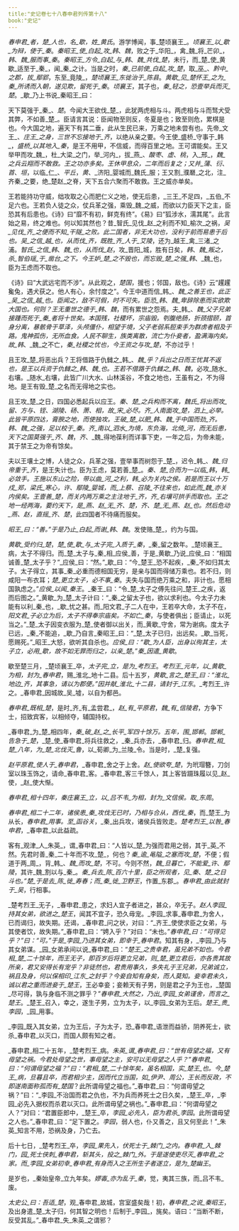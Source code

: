 ```yaml
---
title:"史记卷七十八春申君列传第十八"
book:"史记"
---
```

_春申君_者，_楚_人也，名_歇_，姓_黄氏_。游学博闻，事_楚顷襄王_。_顷襄王_以_歇_为辩，使于_秦_。_秦昭王_使_白起_攻_韩_、_魏_，败之于_华阳_，禽_魏_将_芒卯_，_韩_、_魏_服而事_秦_。_秦昭王_方令_白起_与_韩_、_魏_共伐_楚_，未行，而_楚_使_黄歇_适至于_秦_，闻_秦_之计。当是之时，_秦_已前使_白起_攻_楚_，取_巫_、_黔中_之郡，拔_鄢郢_，东至_竟陵_，_楚顷襄王_东徙治于_陈县_。_黄歇_见_楚怀王_之为_秦_所诱而入朝，遂见欺，留死于_秦_。_顷襄王_，其子也，_秦_轻之，恐壹举兵而灭_楚_。_歇_乃上书说_秦昭王_曰：

天下莫强于_秦_、_楚_。今闻大王欲伐_楚_，此犹两虎相与斗。两虎相与斗而驽犬受其弊，不如善_楚_。臣请言其说：臣闻物至则反，冬夏是也；致至则危，累棋是也。今大国之地，遍天下有其二垂，此从生民已来，万乘之地未尝有也。先帝_文王_、_庄王_之身，三世不忘接地于_齐_，以绝从亲之要。今王使_盛桥_守事于_韩_，_盛桥_以其地入_秦_，是王不用甲，不信威，而得百里之地。王可谓能矣。王又举甲而攻_魏_，杜_大梁_之门，举_河内_，拔_燕_、_酸枣_、_虚_、_桃_，入_邢_，_魏_之兵云翔而不敢救。王之功亦多矣。王休甲息众，二年而后复之；又并_蒲_、_衍_、_首_、_垣_，以临_仁_、_平丘_，_黄_、_济阳_婴城而_魏氏_服；王又割_濮磿_之北，注_齐秦_之要，绝_楚赵_之脊，天下五合六聚而不敢救。王之威亦单矣。

王若能持功守威，绌攻取之心而肥仁义之地，使无后患，_三王_不足四，_五伯_不足六也。王若负人徒之众，仗兵革之强，乘毁_魏_之威，而欲以力臣天下之主，臣恐其有后患也。《诗》曰“靡不有初，鲜克有终”。《易》曰“狐涉水，濡其尾”。此言始之易，终之难也。何以知其然也？昔_智氏_见伐_赵_之利而不知_榆次_之祸，_吴_见伐_齐_之便而不知_干隧_之败。此二国者，非无大功也，没利于前而易患于后也。_吴_之信_越_也，从而伐_齐_，既胜_齐_人于_艾陵_，还为_越王_禽_三渚_之浦。_智氏_之信_韩_、_魏_也，从而伐_赵_，攻_晋阳_城，胜有日矣，_韩_、_魏_叛之，杀_智伯瑶_于_凿台_之下。今王妒_楚_之不毁也，而忘毁_楚_之强_韩_、_魏_也，臣为王虑而不取也。

《诗》曰“大武远宅而不涉”。从此观之，_楚国_，援也；邻国，敌也。《诗》云“趯趯毚兔，遇犬获之。他人有心，余忖度之”。今王中道而信_韩_、_魏_之善王也，此正_吴_之信_越_也。臣闻之，敌不可假，时不可失。臣恐_韩_、_魏_卑辞除患而实欲欺大国也。何则？王无重世之德于_韩_、_魏_，而有累世之怨焉。夫_韩_、_魏_父子兄弟接踵而死于_秦_者将十世矣。本国残，社稷坏，宗庙毁。刳腹绝肠，折颈摺颐，首身分离，暴骸骨于草泽，头颅僵仆，相望于境，父子老弱系脰束手为群虏者相及于路。鬼神孤伤，无所血食。人民不聊生，族类离散，流亡为仆妾者，盈满海内矣。故_韩_、_魏_之不亡，_秦_社稷之忧也，今王资之与攻_楚_，不亦过乎！

且王攻_楚_将恶出兵？王将借路于仇雠之_韩_、_魏_乎？兵出之日而王忧其不返也，是王以兵资于仇雠之_韩_、_魏_也。王若不借路于仇雠之_韩_、_魏_，必攻_随水_右壤。_随水_右壤，此皆广川大水、山林溪谷，不食之地也，王虽有之，不为得地。是王有毁_楚_之名而无得地之实也。

且王攻_楚_之日，四国必悉起兵以应王。_秦_、_楚_之兵构而不离，_魏氏_将出而攻_留_、_方与_、_铚_、_湖陵_、_砀_、_萧_、_相_，故_宋_必尽。_齐_人南面攻_楚_，_泗上_必举。此皆平原四达，膏腴之地，而使独攻。王破_楚_以肥_韩_、_魏_于中国而劲_齐_。_韩_、_魏_之强，足以校于_秦_。_齐_南以_泗水_为境，东负海，北倚_河_，而无后患，天下之国莫强于_齐_、_魏_，_齐_、_魏_得地葆利而详事下吏，一年之后，为帝未能，其于禁王之为帝有馀矣。

夫以王壤土之博，人徒之众，兵革之强，壹举事而树怨于_楚_，迟令_韩_、_魏_归帝重于_齐_，是王失计也。臣为王虑，莫若善_楚_。_秦_、_楚_合而为一以临_韩_，_韩_必敛手。王施以东山之险，带以曲_河_之利，_韩_必为关内之侯。若是而王以十万戍_郑_，_梁氏_寒心，_许_、_鄢陵_婴城，而_上蔡_、_召陵_不往来也，如此而_魏_亦关内侯矣。王壹善_楚_，而关内两万乘之主注地于_齐_，_齐_右壤可拱手而取也。王之地一经两海，要约天下，是_燕_、_赵_无_齐_、_楚_，_齐_、_楚_无_燕_、_赵_也。然后危动_燕_、_赵_，直摇_齐_、_楚_，此四国者不待痛而服矣。

_昭王_曰：“善。”于是乃止_白起_而谢_韩_、_魏_。发使赂_楚_，约为与国。

_黄歇_受约归_楚_，_楚_使_歇_与_太子完_入质于_秦_，_秦_留之数年。_楚顷襄王_病，太子不得归。而_楚_太子与_秦_相_应侯_善，于是_黄歇_乃说_应侯_曰：“相国诚善_楚_太子乎？”_应侯_曰：“然。”_歇_曰：“今_楚王_恐不起疾，_秦_不如归其太子。太子得立，其事_秦_必重而德相国无穷，是亲与国而得储万乘也。若不归，则咸阳一布衣耳；_楚_更立太子，必不事_秦_。夫失与国而绝万乘之和，非计也。愿相国孰虑之。”_应侯_以闻_秦王_。_秦王_曰：“令_楚_太子之傅先往问_楚王_之疾，返而后图之。”_黄歇_为_楚_太子计曰：“_秦_之留太子也，欲以求利也。今太子力未能有以利_秦_也，_歇_忧之甚。而_阳文君_子二人在中，王若卒大命，太子不在，_阳文君_子必立为后，太子不得奉宗庙矣。不如亡_秦_，与使者俱出；臣请止，以死当之。”_楚_太子因变衣服为_楚_使者御以出关，而_黄歇_守舍，常为谢病。度太子已远，_秦_不能追，_歇_乃自言_秦昭王_曰：“_楚_太子已归，出远矣。_歇_当死，愿赐死。”_昭王_大怒，欲听其自杀也。_应侯_曰：“_歇_为人臣，出身以徇其主，太子立，必用_歇_，故不如无罪而归之，以亲_楚_。”_秦_因遣_黄歇_。

歇至楚三月，_楚顷襄王_卒，_太子完_立，是为_考烈王_。_考烈王_元年，以_黄歇_为相，封为_春申君_，赐_淮北_地十二县。后十五岁，_黄歇_言之_楚王_曰：“_淮北_地边_齐_，其事急，请以为郡便。”因并献_淮北_十二县，请封于_江东_。_考烈王_许之。_春申君_因城故_吴_墟，以自为都邑。

_春申君_既相_楚_，是时_齐_有_孟尝君_，_赵_有_平原君_，_魏_有_信陵君_，方争下士，招致宾客，以相倾夺，辅国持权。

_春申君_为_楚_相四年，_秦_破_赵_之_长平_军四十馀万。五年，围_邯郸_。_邯郸_告急于_楚_，_楚_使_春申君_将兵往救之，_秦_兵亦去，_春申君_归。_春申君_相_楚_八年，为_楚_北伐灭_鲁_，以_荀卿_为_兰陵_令。当是时，_楚_复强。

_赵平原君_使人于_春申君_，_春申君_舍之于上舍。_赵_使欲夸_楚_，为玳瑁簪，刀剑室以珠玉饰之，请命_春申君_客。_春申君_客三千馀人，其上客皆蹑珠履以见_赵_使，_赵_使大惭。

_春申君_相十四年，_秦庄襄王_立，以_吕不韦_为相，封为_文信侯_。取_东周_。

_春申君_相二十二年，诸侯患_秦_攻伐无已时，乃相与合从，西伐_秦_，而_楚王_为从长，_春申君_用事。至_函谷关_，_秦_出兵攻，诸侯兵皆败走。_楚考烈王_以咎_春申君_，_春申君_以此益疏。

客有_观津_人_朱英_，谓_春申君_曰：“人皆以_楚_为强而君用之弱，其于_英_不然。先君时善_秦_二十年而不攻_楚_，何也？_秦_逾_黾隘_之塞而攻_楚_，不便；假道于两_周_，背_韩_、_魏_而攻_楚_，不可。今则不然，_魏_旦暮亡，不能爱_许_、_鄢陵_，其许_魏_割以与_秦_。_秦_兵去_陈_百六十里，臣之所观者，见_秦_、_楚_之日斗也。”_楚_于是去_陈_徙_寿春_；而_秦_徙_卫野王_，作置_东郡_。_春申君_由此就封于_吴_，行相事。

_楚考烈王_无子，_春申君_患之，求妇人宜子者进之，甚众，卒无子。_赵人李园_持其女弟，欲进之_楚王_，闻其不宜子，恐久毋宠。_李园_求事_春申君_为舍人，已而谒归，故失期。还谒，_春申君_问之状，对曰：“_齐王_使使求臣之女弟，与其使者饮，故失期。”_春申君_曰：“娉入乎？”对曰：“未也。”_春申君_曰：“可得见乎？”曰：“可。”于是_李园_乃进其女弟，即幸于_春申君_。知其有身，_李园_乃与其女弟谋。_园_女弟承间以说_春申君_曰：“_楚王_之贵幸君，虽兄弟不如也。今君相_楚_二十馀年，而王无子，即百岁后将更立兄弟，则_楚_更立君后，亦各贵其故所亲，君又安得长有宠乎？非徒然也，君贵用事久，多失礼于王兄弟，兄弟诚立，祸且及身，何以保相印_江东_之封乎？今妾自知有身矣，而人莫知。妾幸君未久，诚以君之重而进妾于_楚王_，王必幸妾；妾赖天有子男，则是君之子为王也，_楚国_尽可得，孰与身临不测之罪乎？”_春申君_大然之，乃出_李园_女弟谨舍，而言之_楚王_。_楚王_召入，幸之，遂生子男，立为太子，以_李园_女弟为王后。_楚王_贵_李园_，_园_用事。

_李园_既入其女弟，立为王后，子为太子，恐_春申君_语泄而益骄，阴养死士，欲杀_春申君_以灭口，而国人颇有知之者。

_春申君_相二十五年，_楚考烈王_病。_朱英_谓_春申君_曰：“世有毋望之福，又有毋望之祸。今君处毋望之世，事毋望之主，安可以无毋望之人乎？”_春申君_曰：“何谓毋望之福？”曰：“君相_楚_二十馀年矣，虽名相国，实_楚王_也。今_楚王_病，旦暮且卒，而君相少主，因而代立当国，如_伊尹_、_周公_，王长而反政，不即遂南面称孤而有_楚国_？此所谓毋望之福也。”_春申君_曰：“何谓毋望之祸？”曰：“_李园_不治国而君之仇也，不为兵而养死士之日久矣，_楚王_卒，_李园_必先入据权而杀君以灭口。此所谓毋望之祸也。”_春申君_曰：“何谓毋望之人？”对曰：“君置臣郎中，_楚王_卒，_李园_必先入，臣为君杀_李园_。此所谓毋望之人也。”_春申君_曰：“足下置之。_李园_，弱人也，仆又善之，且又何至此！”_朱英_知言不用，恐祸及身，乃亡去。

后十七日，_楚考烈王_卒，_李园_果先入，伏死士于_棘门_之内。_春申君_入_棘门_，_园_死士侠刺_春申君_，斩其头，投之_棘门_外。于是遂使吏尽灭_春申君_之家。而_李园_女弟初幸_春申君_有身而入之王所生子者遂立，是为_楚幽王_。

是岁也，_秦始皇帝_立九年矣。_嫪毐_亦为乱于_秦_，觉，夷其三族，而_吕不韦_废。

_太史公_曰：吾适_楚_，观_春申君_故城，宫室盛矣哉！初，_春申君_之说_秦昭王_，及出身遣_楚_太子归，何其智之明也！后制于_李园_，旄矣。语曰：“当断不断，反受其乱。”_春申君_失_朱英_之谓邪？
